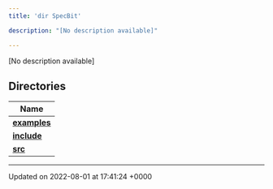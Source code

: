 ```yaml
---
title: 'dir SpecBit'

description: "[No description available]"

---
```







[No description available]

## Directories

| Name           |
| -------------- |
| **[examples](/documentation/code/darkbit_development/files/dir_cc061c10d97e137342b37156734d49fa/#dir-examples)**  |
| **[include](/documentation/code/darkbit_development/files/dir_3e780b8b8b0b785a128ffd7efbd03579/#dir-include)**  |
| **[src](/documentation/code/darkbit_development/files/dir_5a8186266a909d0ed6ad73c54fa9897d/#dir-src)**  |






-------------------------------

Updated on 2022-08-01 at 17:41:24 +0000
